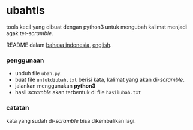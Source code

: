 # ubahtls

tools kecil yang dibuat dengan python3 untuk mengubah kalimat menjadi agak ter-*scramble*.

README dalam [bahasa indonesia](./README.id.md), [english](./README.md).


### penggunaan
- unduh file ```ubah.py```.
- buat file ```untukdiubah.txt``` berisi kata, kalimat yang akan di-_scramble_.
- jalankan menggunakan **python3**
- hasil _scramble_ akan terbentuk di file ```hasilubah.txt```



### catatan
kata yang sudah di-*scramble* bisa dikembalikan lagi.
